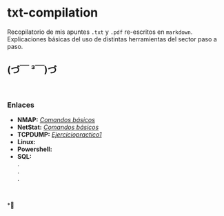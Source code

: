 # txt-compilation
Recopilatorio de mis apuntes `.txt` y `.pdf` re-escritos en `markdown`.  
Explicaciones básicas del uso de distintas herramientas del sector paso a paso.

## (づ￣ ³￣)づ
<br />

### Enlaces
- __NMAP:__ [*Comandos básicos*](/docs/nmap.md)  
- __NetStat:__ [*Comandos básicos*](/docs/netstat.md)
- __TCPDUMP:__ [*Ejerciciopractico1*](/docs/tcp-dump-1.md)  
- __Linux:__  
- __Powershell:__  
- __SQL:__  
.  
.  
.  
  
  
<br />

*👋 
